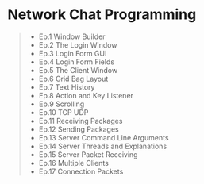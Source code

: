 # Network Chat Programming

> - Ep.1 Window Builder
> - Ep.2 The Login Window
> - Ep.3 Login Form GUI
> - Ep.4 Login Form Fields
> - Ep.5 The Client Window
> - Ep.6 Grid Bag Layout
> - Ep.7 Text History
> - Ep.8 Action and Key Listener
> - Ep.9 Scrolling
> - Ep.10 TCP UDP
> - Ep.11 Receiving Packages
> - Ep.12 Sending Packages
> - Ep.13 Server Command Line Arguments
> - Ep.14 Server Threads and Explanations
> - Ep.15 Server Packet Receiving
> - Ep.16 Multiple Clients
> - Ep.17 Connection Packets